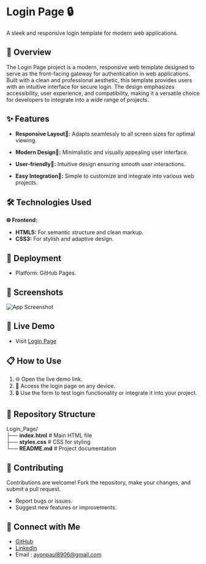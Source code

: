 
# Login Page 🔒

A sleek and responsive login template for modern web applications.


## 📖 Overview

The Login Page project is a modern, responsive web template designed to serve as the front-facing gateway for authentication in web applications. Built with a clean and professional aesthetic, this template provides users with an intuitive interface for secure login. The design emphasizes accessibility, user experience, and compatibility, making it a versatile choice for developers to integrate into a wide range of projects.
## ✨ Features

- **Responsive Layout📱:** Adapts seamlessly to all screen sizes for optimal viewing.

- **Modern Design🎨:** Minimalistic and visually appealing user interface.

- **User-friendly👥:** Intuitive design ensuring smooth user interactions.

- **Easy Integration🔗:** Simple to customize and integrate into various web projects.


## 🛠️ Technologies Used

**🌐 Frontend:**

- **HTML5:** For semantic structure and clean markup.
- **CSS3:** For stylish and adaptive design.


## 🚀 Deployment

- Platform: GitHub Pages.


## 📸 Screenshots

![App Screenshot](https://i.postimg.cc/HntwqKR2/login.png)


## 🚀 Live Demo

-  Visit [Login Page](https://ayonpaul8906.github.io/login_page/)



## 📋 How to Use

1. 🌐 Open the live demo link.
2. 📱 Access the login page on any device.
3. 🔒 Use the form to test login functionality or  integrate it into your project.


## 📂 Repository Structure

Login_Page/  
├── **index.html**     # Main HTML file  
├── **styles.css**     # CSS for styling  
└── **README.md**     # Project documentation  

## 🤝 Contributing

Contributions are welcome! Fork the repository, make your changes, and submit a pull request.

- Report bugs or issues.
- Suggest new features or improvements.


## 🔗 Connect with Me

- [GitHub](https://github.com/ayonpaul8906)
- [LinkedIn](https://www.linkedin.com/in/ayon2407s/)
- Email : ayonpaul8906@gmail.com

